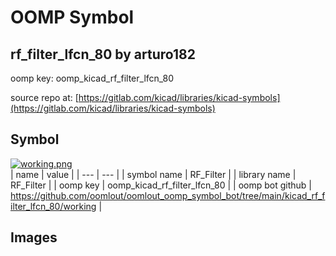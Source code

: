 # OOMP Symbol  
## rf_filter_lfcn_80  by arturo182  
  
oomp key: oomp_kicad_rf_filter_lfcn_80  
  
source repo at: [https://gitlab.com/kicad/libraries/kicad-symbols](https://gitlab.com/kicad/libraries/kicad-symbols)  
## Symbol  
  
[![working.png](working_600.png)](working.png)  
| name | value | 
| --- | --- | 
| symbol name | RF_Filter | 
| library name | RF_Filter | 
| oomp key | oomp_kicad_rf_filter_lfcn_80 | 
| oomp bot github | https://github.com/oomlout/oomlout_oomp_symbol_bot/tree/main/kicad_rf_filter_lfcn_80/working | 
## Images  
